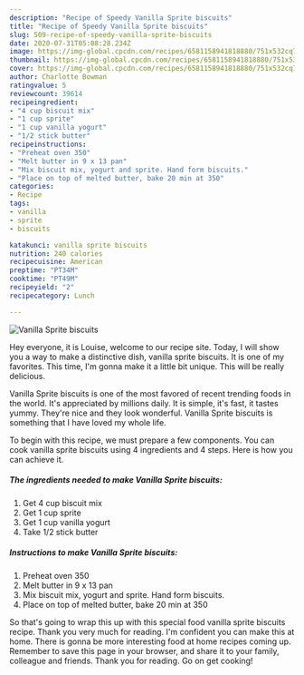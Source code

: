 ```yaml
---
description: "Recipe of Speedy Vanilla Sprite biscuits"
title: "Recipe of Speedy Vanilla Sprite biscuits"
slug: 509-recipe-of-speedy-vanilla-sprite-biscuits
date: 2020-07-31T05:08:28.234Z
image: https://img-global.cpcdn.com/recipes/6581158941818880/751x532cq70/vanilla-sprite-biscuits-recipe-main-photo.jpg
thumbnail: https://img-global.cpcdn.com/recipes/6581158941818880/751x532cq70/vanilla-sprite-biscuits-recipe-main-photo.jpg
cover: https://img-global.cpcdn.com/recipes/6581158941818880/751x532cq70/vanilla-sprite-biscuits-recipe-main-photo.jpg
author: Charlotte Bowman
ratingvalue: 5
reviewcount: 39614
recipeingredient:
- "4 cup biscuit mix"
- "1 cup sprite"
- "1 cup vanilla yogurt"
- "1/2 stick butter"
recipeinstructions:
- "Preheat oven 350"
- "Melt butter in 9 x 13 pan"
- "Mix biscuit mix, yogurt and sprite. Hand form biscuits."
- "Place on top of melted butter, bake 20 min at 350"
categories:
- Recipe
tags:
- vanilla
- sprite
- biscuits

katakunci: vanilla sprite biscuits 
nutrition: 240 calories
recipecuisine: American
preptime: "PT34M"
cooktime: "PT49M"
recipeyield: "2"
recipecategory: Lunch

---
```



![Vanilla Sprite biscuits](https://img-global.cpcdn.com/recipes/6581158941818880/751x532cq70/vanilla-sprite-biscuits-recipe-main-photo.jpg)

Hey everyone, it is Louise, welcome to our recipe site. Today, I will show you a way to make a distinctive dish, vanilla sprite biscuits. It is one of my favorites. This time, I'm gonna make it a little bit unique. This will be really delicious.



Vanilla Sprite biscuits is one of the most favored of recent trending foods in the world. It's appreciated by millions daily. It is simple, it's fast, it tastes yummy. They're nice and they look wonderful. Vanilla Sprite biscuits is something that I have loved my whole life.


To begin with this recipe, we must prepare a few components. You can cook vanilla sprite biscuits using 4 ingredients and 4 steps. Here is how you can achieve it.

<!--inarticleads1-->

##### The ingredients needed to make Vanilla Sprite biscuits:

1. Get 4 cup biscuit mix
1. Get 1 cup sprite
1. Get 1 cup vanilla yogurt
1. Take 1/2 stick butter




<!--inarticleads2-->

##### Instructions to make Vanilla Sprite biscuits:

1. Preheat oven 350
1. Melt butter in 9 x 13 pan
1. Mix biscuit mix, yogurt and sprite. Hand form biscuits.
1. Place on top of melted butter, bake 20 min at 350




So that's going to wrap this up with this special food vanilla sprite biscuits recipe. Thank you very much for reading. I'm confident you can make this at home. There is gonna be more interesting food at home recipes coming up. Remember to save this page in your browser, and share it to your family, colleague and friends. Thank you for reading. Go on get cooking!
